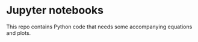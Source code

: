# Jupyter notebooks

This repo contains Python code that needs some accompanying equations and plots.
